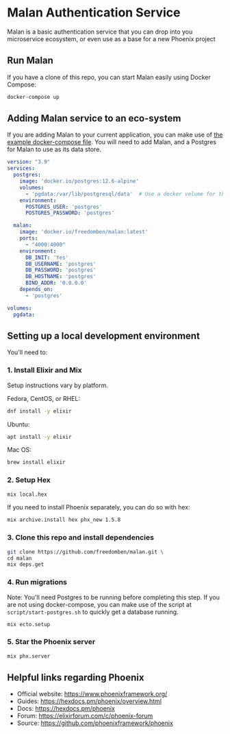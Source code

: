 # Malan Authentication Service

Malan is a basic authentication service that you can drop into you microservice ecosystem, or even use as a base for a new Phoenix project

## Run Malan

If you have a clone of this repo, you can start Malan easily using Docker Compose:

```bash
docker-compose up
```

## Adding Malan service to an eco-system

If you are adding Malan to your current application, you can make use of [the example docker-compose file](https://github.com/FreedomBen/malan/blob/master/docker-compose-example.yml).  You will need to add Malan, and a Postgres for Malan to use as its data store.

```yaml
version: "3.9"
services:
  postgres:
    image: 'docker.io/postgres:12.6-alpine'
    volumes:
      - 'pgdata:/var/lib/postgresql/data'  # Use a docker volume for the database files
    environment:
      POSTGRES_USER: 'postgres'
      POSTGRES_PASSWORD: 'postgres'

  malan:
    image: 'docker.io/freedomben/malan:latest'
    ports:
      - "4000:4000"
    environment:
      DB_INIT: 'Yes'
      DB_USERNAME: 'postgres'
      DB_PASSWORD: 'postgres'
      DB_HOSTNAME: 'postgres'
      BIND_ADDR: '0.0.0.0'
    depends_on:
      - 'postgres'

volumes:
  pgdata:
```

## Setting up a local development environment

  You'll need to:

### 1.  Install Elixir and Mix

Setup instructions vary by platform.

Fedora, CentOS, or RHEL:

```bash
dnf install -y elixir
```

Ubuntu:

```bash
apt install -y elixir
```

Mac OS:

```bash
brew install elixir
```

### 2.  Setup Hex

```bash
mix local.hex
```

If you need to install Phoenix separately, you can do so with hex:

```bash
mix archive.install hex phx_new 1.5.8
```

### 3.  Clone this repo and install dependencies

```bash
git clone https://github.com/freedomben/malan.git \
cd malan
mix deps.get
```

### 4.  Run migrations

Note:  You'll need Postgres to be running before completing this step.   If you are not using docker-compose, you can make use of the script at `script/start-postgres.sh` to quickly get a database running.

```bash
mix ecto.setup
```

### 5.  Star the Phoenix server

```bash
mix phx.server
```

## Helpful links regarding Phoenix

  * Official website: https://www.phoenixframework.org/
  * Guides: https://hexdocs.pm/phoenix/overview.html
  * Docs: https://hexdocs.pm/phoenix
  * Forum: https://elixirforum.com/c/phoenix-forum
  * Source: https://github.com/phoenixframework/phoenix


